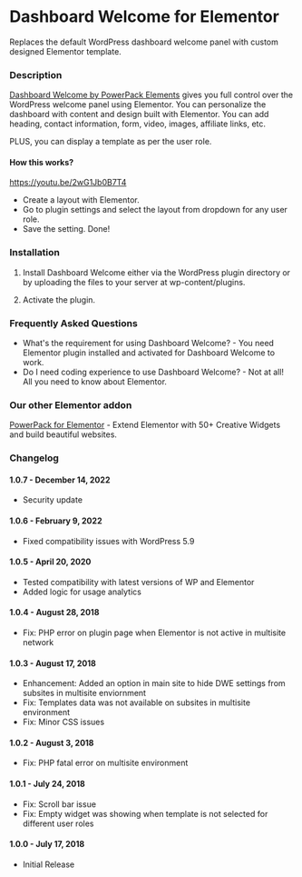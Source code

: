 # Dashboard Welcome for Elementor
Replaces the default WordPress dashboard welcome panel with custom designed Elementor template.

### Description ###

[Dashboard Welcome by PowerPack Elements](https://powerpackelements.com/dashboard-welcome-elementor/?utm_medium=dashboard-welcome&utm_source=repo-readme&utm_campaign=repo-homepage-link "PowerPack Elements") gives you full control over the WordPress welcome panel using Elementor. You can personalize the dashboard with content and design built with Elementor. You can add heading, contact information, form, video, images, affiliate links, etc.

PLUS, you can display a template as per the user role.

#### How this works? ####

https://youtu.be/2wG1Jb0B7T4

*   Create a layout with Elementor.
*   Go to plugin settings and select the layout from dropdown for any user role.
*   Save the setting. Done!

### Installation ###

1. Install Dashboard Welcome either via the WordPress plugin directory or by uploading the files to your server at wp-content/plugins.

2. Activate the plugin.


### Frequently Asked Questions ###

*   What's the requirement for using Dashboard Welcome? - You need Elementor plugin installed and activated for Dashboard Welcome to work.
*   Do I need coding experience to use Dashboard Welcome? - Not at all! All you need to know about Elementor.

### Our other Elementor addon ###
[PowerPack for Elementor](https://powerpackelements.com/?utm_medium=dashboard-welcome&utm_source=repo-readme&utm_campaign=powerpack-elementor "PowerPack for Elementor") - Extend Elementor with 50+ Creative Widgets and build beautiful websites.

### Changelog ###

#### 1.0.7 - December 14, 2022 ####
* 	Security update

#### 1.0.6 - February 9, 2022 ####
* 	Fixed compatibility issues with WordPress 5.9

#### 1.0.5 - April 20, 2020 ####
* 	Tested compatibility with latest versions of WP and Elementor
*	Added logic for usage analytics

#### 1.0.4 - August 28, 2018 ####
*	Fix: PHP error on plugin page when Elementor is not active in multisite network

#### 1.0.3 - August 17, 2018 ####
*	Enhancement: Added an option in main site to hide DWE settings from subsites in multisite enviornment
*	Fix: Templates data was not available on subsites in multisite environment
*	Fix: Minor CSS issues

#### 1.0.2 - August 3, 2018 ####
*	Fix: PHP fatal error on multisite environment

#### 1.0.1 - July 24, 2018 ####
*   Fix: Scroll bar issue
*	Fix: Empty widget was showing when template is not selected for different user roles

#### 1.0.0 - July 17, 2018 ####
*   Initial Release
